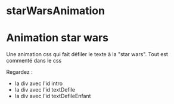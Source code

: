 # starWarsAnimation

# Animation star wars

Une animation css qui fait défiler le texte à la "star wars". Tout est commenté dans le css

Regardez :

- la div avec l'id intro
- la div avec l'id textDefile
- la div avec l'id textDefileEnfant
